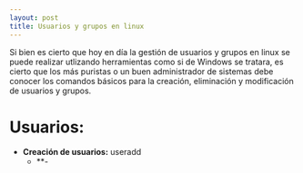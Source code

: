 ```yaml
---
layout: post
title: Usuarios y grupos en linux
---
```


Si bien es cierto que hoy en día la gestión de usuarios y grupos en linux se puede realizar utlizando herramientas como si de Windows se tratara, es cierto que los más puristas o un buen administrador de sistemas debe conocer los comandos básicos para la creación, eliminación y modificación de usuarios y grupos.

# Usuarios:
* **Creación de usuarios:** useradd
  * **-
